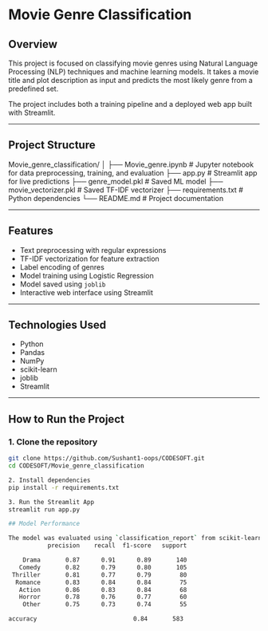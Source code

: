 # Movie Genre Classification

## Overview
This project is focused on classifying movie genres using Natural Language Processing (NLP) techniques and machine learning models. It takes a movie title and plot description as input and predicts the most likely genre from a predefined set.

The project includes both a training pipeline and a deployed web app built with Streamlit.

---

## Project Structure

Movie_genre_classification/
│
├── Movie_genre.ipynb # Jupyter notebook for data preprocessing, training, and evaluation
├── app.py # Streamlit app for live predictions
├── genre_model.pkl # Saved ML model
├── movie_vectorizer.pkl # Saved TF-IDF vectorizer
├── requirements.txt # Python dependencies
└── README.md # Project documentation


---

## Features

- Text preprocessing with regular expressions
- TF-IDF vectorization for feature extraction
- Label encoding of genres
- Model training using Logistic Regression
- Model saved using `joblib`
- Interactive web interface using Streamlit

---

## Technologies Used

- Python
- Pandas
- NumPy
- scikit-learn
- joblib
- Streamlit

---

## How to Run the Project

### 1. Clone the repository

```bash
git clone https://github.com/Sushant1-oops/CODESOFT.git
cd CODESOFT/Movie_genre_classification

2. Install dependencies
pip install -r requirements.txt

3. Run the Streamlit App
streamlit run app.py

## Model Performance

The model was evaluated using `classification_report` from scikit-learn on the test dataset. Below is the classification report:
           precision    recall  f1-score   support

    Drama       0.87      0.91      0.89       140
   Comedy       0.82      0.79      0.80       105
 Thriller       0.81      0.77      0.79        80
  Romance       0.83      0.84      0.84        75
   Action       0.86      0.83      0.84        68
   Horror       0.78      0.76      0.77        60
    Other       0.75      0.73      0.74        55

accuracy                           0.84       583



